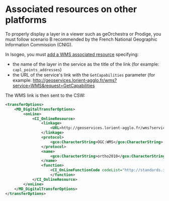 # Associated resources on other platforms

To properly display a layer in a viewer such as geOrchestra or Prodige, you must follow scenario B recommended by the French National Geographic Information Commission (CNIG).

In Isogeo, you must [add a WMS associated resource](/en/features/documentation/md_ressources.html) specifying:
* the name of the layer in the service as the title of the link (for example: `capl_points_addresses`)
* the URL of the service&apos;s link with the `GetCapabilities` parameter (for example: http://geoservices.lorient-agglo.fr/wms?service=WMS&request=GetCapabilities

The WMS link is then sent to the CSW:

```xml
<transferOptions>
    <MD_DigitalTransferOptions>
        <onLine>
            <CI_OnlineResource>
                <linkage>
                    <URL>http://geoservices.lorient-agglo.fr/wms?service=WMS&request=GetCapabilities</URL>
                </linkage>
                <protocol>
                    <gco:CharacterString>OGC:WMS</gco:CharacterString>
                </protocol>
                <name>
                    <gco:CharacterString>ortho2010</gco:CharacterString>
                </name>
                <function>
                    <CI_OnLineFunctionCode codeList="http://standards.iso.org/ittf/PubliclyAvailableStandards/ISO_19139_Schemas/resources/codelist/ML_gmxCodelists.xml#CI_OnLineFunctionCode" codeListValue="view">view</CI_OnLineFunctionCode>
                    </function>
            </CI_OnlineResource>
        </onLine>
    </MD_DigitalTransferOptions>
</transferOptions>
```
